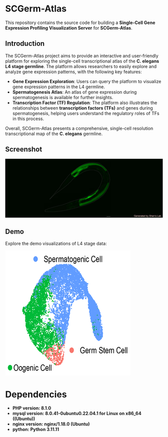 # SCGerm-Atlas

This repository contains the source code for building a **Single-Cell Gene Expression Profiling Visualization Server** for **SCGerm-Atlas**.

## **Introduction**

The SCGerm-Atlas project aims to provide an interactive and user-friendly platform for exploring the single-cell transcriptional atlas of the **C. elegans L4 stage germline**. The platform allows researchers to easily explore and analyze gene expression patterns, with the following key features:

- **Gene Expression Exploration**: Users can query the platform to visualize gene expression patterns in the L4 germline.
- **Spermatogenesis Atlas**: An atlas of gene expression during spermatogenesis is available for further insights.
- **Transcription Factor (TF) Regulation**: The platform also illustrates the relationships between **transcription factors (TFs)** and genes during spermatogenesis, helping users understand the regulatory roles of TFs in this process.

Overall, SCGerm-Atlas presents a comprehensive, single-cell resolution transcriptional map of the **C. elegans** germline.

## **Screenshot**

![Homepage](website/homepage.jpg)

## **Demo**

Explore the demo visualizations of L4 stage data:

<img src="website/l4_data_umap_reivsed-01.png" alt="L4 Data UMAP" width="400" height="400"/>


# **Dependencies**
- **PHP version: 8.1.0**
- **mysql version: 8.0.41-0ubuntu0.22.04.1 for Linux on x86_64 ((Ubuntu))**
- **nginx version: nginx/1.18.0 (Ubuntu)**
- **python: Python 3.11.11**
